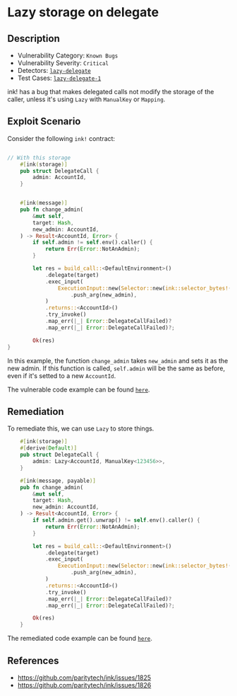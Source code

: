 # Lazy storage on delegate

## Description

- Vulnerability Category: `Known Bugs`
- Vulnerability Severity: `Critical`
- Detectors: [`lazy-delegate`](https://github.com/CoinFabrik/scout/tree/main/detectors/lazy-delegate)
- Test Cases: [`lazy-delegate-1`](https://github.com/CoinFabrik/scout/tree/main/test-cases/lazy-delegate/lazy-delegate-1)

ink! has a bug that makes delegated calls not modify the storage of the caller, unless it's using `Lazy` with `ManualKey` or `Mapping`.

## Exploit Scenario

Consider the following `ink!` contract:

```rust

// With this storage
    #[ink(storage)]
    pub struct DelegateCall {
        admin: AccountId,
    }


    #[ink(message)]
    pub fn change_admin(
        &mut self,
        target: Hash,
        new_admin: AccountId,
    ) -> Result<AccountId, Error> {
        if self.admin != self.env().caller() {
            return Err(Error::NotAnAdmin);
        }

        let res = build_call::<DefaultEnvironment>()
            .delegate(target)
            .exec_input(
                ExecutionInput::new(Selector::new(ink::selector_bytes!("change_admin")))
                    .push_arg(new_admin),
            )
            .returns::<AccountId>()
            .try_invoke()
            .map_err(|_| Error::DelegateCallFailed)?
            .map_err(|_| Error::DelegateCallFailed)?;

        Ok(res)
}
```

In this example, the function `change_admin` takes `new_admin` and sets it as the new admin. If this function is called, `self.admin` will be the same as before, even if it's setted to a new `AccountId`.

The vulnerable code example can be found [`here`](https://github.com/CoinFabrik/scout/tree/main/test-cases/lazy-delegate/lazy-delegate-1/vulnerable-example).

## Remediation

To remediate this, we can use `Lazy` to store things.

```rust
    #[ink(storage)]
    #[derive(Default)]
    pub struct DelegateCall {
        admin: Lazy<AccountId, ManualKey<123456>>,
    }

    #[ink(message, payable)]
    pub fn change_admin(
        &mut self,
        target: Hash,
        new_admin: AccountId,
    ) -> Result<AccountId, Error> {
        if self.admin.get().unwrap() != self.env().caller() {
            return Err(Error::NotAnAdmin);
        }

        let res = build_call::<DefaultEnvironment>()
            .delegate(target)
            .exec_input(
                ExecutionInput::new(Selector::new(ink::selector_bytes!("change_admin")))
                    .push_arg(new_admin),
            )
            .returns::<AccountId>()
            .try_invoke()
            .map_err(|_| Error::DelegateCallFailed)?
            .map_err(|_| Error::DelegateCallFailed)?;

        Ok(res)
    }
```

The remediated code example can be found [`here`](https://github.com/CoinFabrik/scout/tree/main/test-cases/lazy-delegate/lazy-delegate-1/remediated-example).

## References

- https://github.com/paritytech/ink/issues/1825
- https://github.com/paritytech/ink/issues/1826
